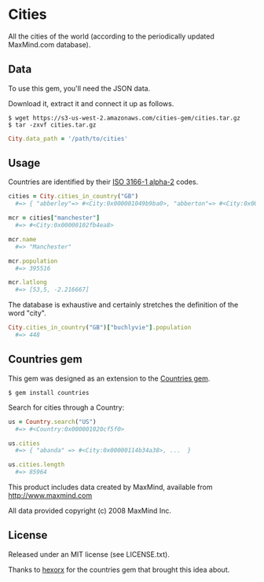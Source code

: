 # Cities

All the cities of the world (according to the periodically updated MaxMind.com database).

## Data

To use this gem, you'll need the JSON data.

Download it, extract it and connect it up as follows.

```
$ wget https://s3-us-west-2.amazonaws.com/cities-gem/cities.tar.gz
$ tar -zxvf cities.tar.gz
```

```ruby
City.data_path = '/path/to/cities'
```

## Usage

Countries are identified by their [ISO 3166-1 alpha-2](http://en.wikipedia.org/wiki/ISO_3166-1_alpha-2) codes.

```ruby
cities = City.cities_in_country("GB")
  #=> { "abberley"=> #<City:0x000001049b9ba0>, "abberton"=> #<City:0x000001049b9b50>, ... }

mcr = cities["manchester"]
  #=> #<City:0x00000102fb4ea8>

mcr.name
  #=> "Manchester"

mcr.population
  #=> 395516

mcr.latlong
  #=> [53,5, -2.216667]
```

The database is exhaustive and certainly stretches the definition of the word "city".

```ruby
City.cities_in_country("GB")["buchlyvie"].population
  #=> 448
```

## Countries gem

This gem was designed as an extension to the [Countries gem](https://github.com/hexorx/countries).

```
$ gem install countries
```

Search for cities through a Country:

```ruby
us = Country.search("US")
  #=> #<Country:0x000001020cf5f0>

us.cities
  #=> { "abanda" => #<City:0x00000114b34a38>, ...  }

us.cities.length
  #=> 85964
```

This product includes data created by MaxMind, available from http://www.maxmind.com

All data provided copyright (c) 2008 MaxMind Inc.

## License 

Released under an MIT license (see LICENSE.txt).

Thanks to [hexorx](https://github.com/hexorx) for the countries gem that brought this idea about.
